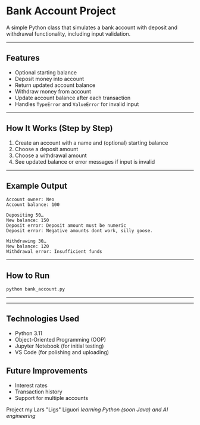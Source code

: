 # Bank Account Project

A simple Python class that simulates a bank account with deposit and withdrawal functionality, including input validation.

---

## Features
- Optional starting balance
- Deposit money into account
- Return updated account balance
- Withdraw money from account
- Update account balance after each transaction
- Handles `TypeError` and `ValueError` for invalid input

---

## How It Works (Step by Step)
1. Create an account with a name and (optional) starting balance  
2. Choose a deposit amount  
3. Choose a withdrawal amount  
4. See updated balance or error messages if input is invalid  

---

## Example Output  
```
Account owner: Neo  
Account balance: 100  

Depositing 50…  
New balance: 150  
Deposit error: Deposit amount must be numeric  
Deposit error: Negative amounts dont work, silly goose.  

Withdrawing 30…  
New balance: 120  
Withdrawal error: Insufficient funds
``` 
---
## How to Run
```bash
python bank_account.py
```
---


---

## Technologies Used
- Python 3.11
- Object-Oriented Programming (OOP)
- Jupyter Notebook (for initial testing)
- VS Code (for polishing and uploading)
## Future Improvements
- Interest rates  
- Transaction history  
- Support for multiple accounts

Project my Lars "Ligs" Liguori *learning Python (soon Java) and AI engineering*
